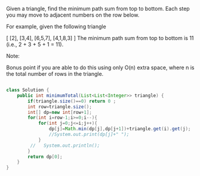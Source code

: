 Given a triangle, find the minimum path sum from top to bottom. Each step you may move to adjacent numbers on the row below.

For example, given the following triangle

[
     [2],
    [3,4],
   [6,5,7],
  [4,1,8,3]
]
The minimum path sum from top to bottom is 11 (i.e., 2 + 3 + 5 + 1 = 11).

Note:

Bonus point if you are able to do this using only O(n) extra space, where n is the total number of rows in the triangle.

```java

class Solution {
    public int minimumTotal(List<List<Integer>> triangle) {
        if(triangle.size()==0) return 0 ;
        int row=triangle.size();
        int[] dp=new int[row+1];
        for(int i=row-1;i>=0;i--){
            for(int j=0;j<=i;j++){
                dp[j]=Math.min(dp[j],dp[j+1])+triangle.get(i).get(j);
                //System.out.print(dp[j]+" ");
            }
         //   System.out.println();
        }
        return dp[0];
    }
}
```
